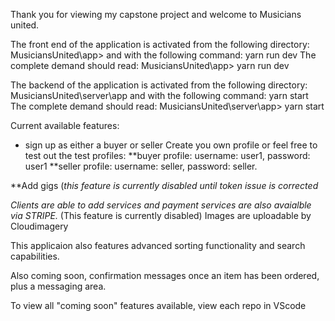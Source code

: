 Thank you for viewing my capstone project and welcome to Musicians united.

The front end of the application is activated from the following directory:
MusiciansUnited\app> 
and with the following command: yarn run dev
The complete demand should read:
MusiciansUnited\app> yarn run dev

The backend of the application is activated from the following directory:
MusiciansUnited\server\app
and with the following command: yarn start
The complete demand should read:
MusiciansUnited\server\app> yarn start

Current available features:
* sign up as either a buyer or seller
Create you own profile or feel free to test out the test profiles:
**buyer profile: username: user1, password: user1
**seller profile: username: seller, password: seller.

**Add gigs (*this feature is currently disabled until token issue is corrected*

*Clients are able to add services and payment services are also avaialble via STRIPE.* (This feature is currently disabled)
Images are uploadable by Cloudimagery

This applicaion also features advanced sorting functionality and search capabilities. 

Also coming soon, confirmation messages once an item has been ordered, plus a messaging area. 

To view all "coming soon" features available, view each repo in VScode
